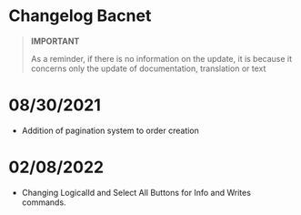 # Changelog Bacnet


>**IMPORTANT**
>
>As a reminder, if there is no information on the update, it is because it concerns only the update of documentation, translation or text

# 08/30/2021

- Addition of pagination system to order creation


# 02/08/2022

- Changing LogicalId and Select All Buttons for Info and Writes commands.
